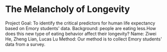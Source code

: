 # The Melancholy of Longevity

Project Goal: To identify the critical predictors for human life expectancy based on Emory students' data.
Background: people are eating less.How does this new type of eating behavior affect their longevity?
Name: Ziwei He, Zheng Lian, Lucas Lu
Method: Our method is to collect Emory students' data from a survey.